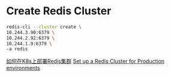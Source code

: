 # Create Redis Cluster

```bash
redis-cli --cluster create \
10.244.3.90:6379 \
10.244.2.92:6379 \
10.244.1.9:6379 \
-a redis
```



[如何在K8s上部署Redis集群](https://www.yisu.com/zixun/445279.html)
[Set up a Redis Cluster for Production environments](https://success.outsystems.com/Support/Enterprise_Customers/Installation/Configuring_OutSystems_with_Redis_in-memory_session_storage/Set_up_a_Redis_Cluster_for_Production_environments)
